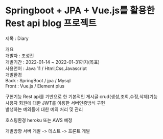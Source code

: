 # Springboot + JPA + Vue.js를 활용한 Rest api blog 프로젝트

제목 : Diary

개요  
개발자 : 조성진   
개발기간 : 2022-01-14 ~ 2022-01-31까지(목표)   
사용언어 : Java 11 / Html,Css,Javascript   
개발환경     
Back : SpringBoot / jpa / Mysql   
Front : Vue.js / Element plus 	     

구현기능
Rest api를 기반으로 한 기본적인 게시글 crud(생성,조회,수정,삭제)기능   
사용자 회원에 대한 JWT를 이용한 서버인증방식 구현  
발생하는 예외들에 대한 예외 처리 및 관리   

호스팅환경
heroku 또는 AWS 예정

개발방향
서버 개발 -> 테스트 -> 프론트 개발
